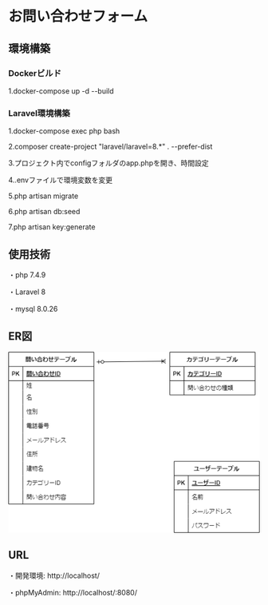 # お問い合わせフォーム
## 環境構築
### Dockerビルド
 1.docker-compose up -d --build
### Laravel環境構築
 1.docker-compose exec php bash
 
 2.composer create-project "laravel/laravel=8.*" . --prefer-dist
 
 3.プロジェクト内でconfigフォルダのapp.phpを開き、時間設定
 
 4..envファイルで環境変数を変更
 
 5.php artisan migrate
 
 6.php artisan db:seed
 
 7.php artisan key:generate
## 使用技術
 ・php 7.4.9
 
 ・Laravel 8
 
 ・mysql 8.0.26
## ER図
 ![ER図](https://github.com/nakamura-toshiki/contact-form/blob/main/.drawio.png)
## URL
 ・開発環境: http://localhost/
 
 ・phpMyAdmin: http://localhost/:8080/
